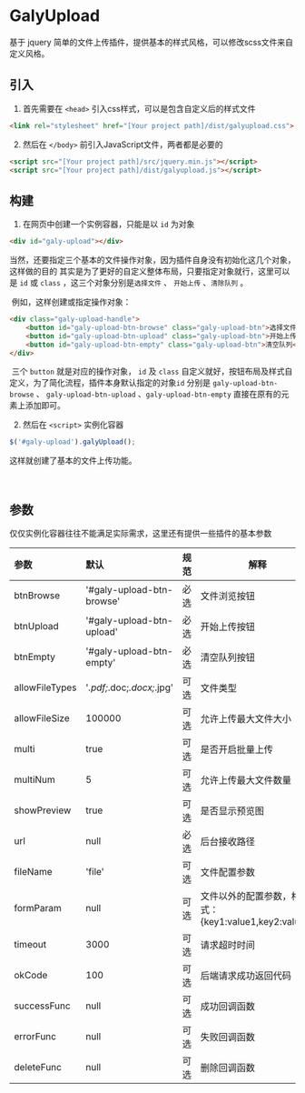 # GalyUpload
基于 jquery 简单的文件上传插件，提供基本的样式风格，可以修改scss文件来自定义风格。
## 引入
1. 首先需要在 `<head>` 引入css样式，可以是包含自定义后的样式文件

``` html
<link rel="stylesheet" href="[Your project path]/dist/galyupload.css">
```
2. 然后在 `</body>` 前引入JavaScript文件，两者都是必要的

``` html
<script src="[Your project path]/src/jquery.min.js"></script>
<script src="[Your project path]/dist/galyupload.js"></script>
```
## 构建
1. 在网页中创建一个实例容器，只能是以 `id` 为对象

``` html
<div id="galy-upload"></div>
```
​	当然，还要指定三个基本的文件操作对象，因为插件自身没有初始化这几个对象，这样做的目的	其实是为了更好的自定义整体布局，只要指定对象就行，这里可以是 `id` 或 `class` ，这三个对象分别是`选择文件` 、 `开始上传`  、`清除队列` 。

​	例如，这样创建或指定操作对象：

``` html
<div class="galy-upload-handle">
	<button id="galy-upload-btn-browse" class="galy-upload-btn">选择文件</button>
	<button id="galy-upload-btn-upload" class="galy-upload-btn">开始上传</button>
	<button id="galy-upload-btn-empty" class="galy-upload-btn">清空队列</button>
</div>
```

​	三个 `button` 就是对应的操作对象， `id`  及 `class` 自定义就好，按钮布局及样式自定义，为了简化流程，插件本身默认指定的对象`id` 分别是 `galy-upload-btn-browse`  、 `galy-upload-btn-upload` 、`galy-upload-btn-empty`  直接在原有的元素上添加即可。

2. 然后在 `<script>` 实例化容器
 ```javascript
$('#galy-upload').galyUpload();
```

   这样就创建了基本的文件上传功能。

   ​

## 参数

仅仅实例化容器往往不能满足实际需求，这里还有提供一些插件的基本参数

| 参数             | 默认                         |  规范  | 解释                                     |
| :------------- | :------------------------- | :--: | -------------------------------------- |
| btnBrowse      | '#galy-upload-btn-browse'  |  必选  | 文件浏览按钮                                 |
| btnUpload      | '#galy-upload-btn-upload'  |  必选  | 开始上传按钮                                 |
| btnEmpty       | '#galy-upload-btn-empty'   |  必选  | 清空队列按钮                                 |
| allowFileTypes | '*.pdf;*.doc;*.docx;*.jpg' |  可选  | 文件类型                                   |
| allowFileSize  | 100000                     |  可选  | 允许上传最大文件大小                             |
| multi          | true                       |  可选  | 是否开启批量上传                               |
| multiNum       | 5                          |  可选  | 允许上传最大文件数量                             |
| showPreview    | true                       |  可选  | 是否显示预览图                                |
| url            | null                       |  必选  | 后台接收路径                                 |
| fileName       | 'file'                     |  可选  | 文件配置参数                                 |
| formParam      | null                       |  可选  | 文件以外的配置参数，格式：{key1:value1,key2:value2} |
| timeout        | 3000                       |  可选  | 请求超时时间                                 |
| okCode         | 100                        |  可选  | 后端请求成功返回代码                             |
| successFunc    | null                       |  可选  | 成功回调函数                                 |
| errorFunc      | null                       |  可选  | 失败回调函数                                 |
| deleteFunc     | null                       |  可选  | 删除回调函数                                 |

